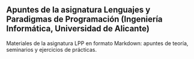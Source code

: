 ## Apuntes de la asignatura Lenguajes y Paradigmas de Programación (Ingeniería Informática, Universidad de Alicante)

Materiales de la asignatura LPP en formato Markdown: apuntes de teoría, seminarios y ejercicios de prácticas.

